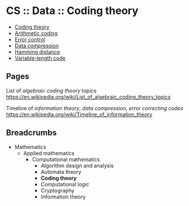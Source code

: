 # CS :: Data :: Coding theory


- [Coding theory](./coding-theory.md)
- [Arithmetic coding](./arithmetic-coding.md)
- [Error control](./error-control.md)
- [Data compression](./data-compression.md)
- [Hamming distance](./hamming-distance.md)
- [Variable-length code](./variable-length-code.md)


## Pages

List of *algebraic coding theory* topics
https://en.wikipedia.org/wiki/List_of_algebraic_coding_theory_topics

Timeline of *information theory*, *data compression*, *error correcting codes*
https://en.wikipedia.org/wiki/Timeline_of_information_theory


## Breadcrumbs

- Mathematics
  - Applied mathematics
    - Computational mathematics
      - Algorithm design and analysis
      - Automata theory
      - **Coding theory**
      - Computational logic
      - Cryptography
      - Information theory
